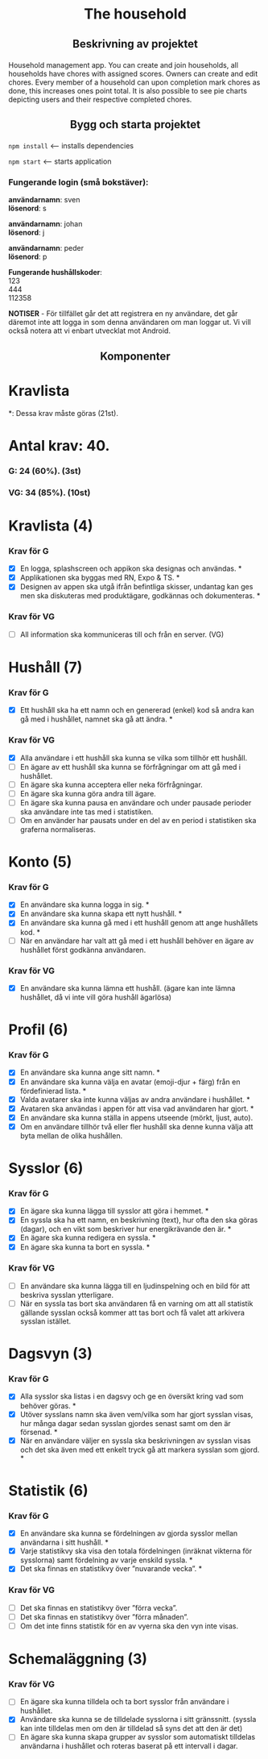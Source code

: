 

# <p align = "center"> The household </p>

## <p align = "center">Beskrivning av projektet </p>

Household management app. You can create and join households, all households have chores with assigned scores. Owners can create and edit chores.
Every member of a household can upon completion mark chores as done, this increases ones point total. It is also possible to see pie charts depicting 
users and their respective completed chores.

## <p align = "center">Bygg och starta projektet</p>

```npm install``` <-- installs dependencies

```npm start``` <-- starts application

### Fungerande login (små bokstäver):
**användarnamn**: sven  
**lösenord**: s

**användarnamn**: johan  
**lösenord**: j

**användarnamn**: peder  
**lösenord**: p  

**Fungerande hushållskoder**:  
123  
444  
112358

**NOTISER** - För tillfället går det att registrera en ny användare, det går däremot inte att logga in som denna användaren om man loggar ut. Vi vill också notera att vi enbart utvecklat mot Android. 

## <p align = "center">Komponenter</p> 

# Kravlista

*: Dessa krav måste göras (21st).

# Antal krav: 40.

### G: 24 (60%). (3st)

### VG: 34 (85%). (10st)

# Kravlista (4)

### Krav för G

- [x] En logga, splashscreen och appikon ska designas och användas. *
- [x] Applikationen ska byggas med RN, Expo & TS. *
- [x] Designen av appen ska utgå ifrån befintliga skisser, undantag kan ges men ska diskuteras
med produktägare, godkännas och dokumenteras. *

### Krav för VG

- [ ] All information ska kommuniceras till och från en server. (VG)

# Hushåll (7)

### Krav för G

- [x] Ett hushåll ska ha ett namn och en genererad (enkel) kod så andra kan gå med i hushållet,
namnet ska gå att ändra. *

### Krav för VG

- [x] Alla användare i ett hushåll ska kunna se vilka som tillhör ett hushåll.
- [ ] En ägare av ett hushåll ska kunna se förfrågningar om att gå med i hushållet.
- [ ] En ägare ska kunna acceptera eller neka förfrågningar.
- [ ] En ägare ska kunna göra andra till ägare.
- [ ] En ägare ska kunna pausa en användare och under pausade perioder ska användare inte tas med i statistiken.
- [ ] Om en använder har pausats under en del av en period i statistiken ska graferna normaliseras.

# Konto (5)

### Krav för G

- [x] En användare ska kunna logga in sig. *
- [x] En användare ska kunna skapa ett nytt hushåll. *
- [x] En användare ska kunna gå med i ett hushåll genom att ange hushållets kod. *
- [ ] När en användare har valt att gå med i ett hushåll behöver en ägare av hushållet först
godkänna användaren.

### Krav för VG

- [x] En användare ska kunna lämna ett hushåll. (ägare kan inte lämna hushållet, då vi inte vill göra hushåll ägarlösa)

# Profil (6)

### Krav för G

- [x] En användare ska kunna ange sitt namn. *
- [x] En användare ska kunna välja en avatar (emoji-djur + färg) från en fördefinierad lista. *
- [x] Valda avatarer ska inte kunna väljas av andra användare i hushållet. *
- [x] Avataren ska användas i appen för att visa vad användaren har gjort. *
- [x] En användare ska kunna ställa in appens utseende (mörkt, ljust, auto).
- [x] Om en användare tillhör två eller fler hushåll ska denne kunna välja att byta mellan de olika hushållen.

# Sysslor (6)

### Krav för G

- [x] En ägare ska kunna lägga till sysslor att göra i hemmet. *
- [x] En syssla ska ha ett namn, en beskrivning (text), hur ofta den ska göras (dagar), och en vikt som beskriver hur energikrävande den är. *
- [x] En ägare ska kunna redigera en syssla. *
- [x] En ägare ska kunna ta bort en syssla. *

### Krav för VG

- [ ] En användare ska kunna lägga till en ljudinspelning och en bild för att beskriva sysslan ytterligare.
- [ ] När en syssla tas bort ska användaren få en varning om att all statistik gällande sysslan också kommer att tas bort och få valet att arkivera sysslan istället.

# Dagsvyn (3)

### Krav för G

- [x] Alla sysslor ska listas i en dagsvy och ge en översikt kring vad som behöver göras. *
- [x] Utöver sysslans namn ska även vem/vilka som har gjort sysslan visas, hur många dagar sedan sysslan gjordes senast samt om den är försenad. *
- [x] När en användare väljer en syssla ska beskrivningen av sysslan visas och det ska även med ett enkelt tryck gå att markera sysslan som gjord. *

# Statistik (6)

### Krav för G

- [x] En användare ska kunna se fördelningen av gjorda sysslor mellan användarna i sitt hushåll. *
- [x] Varje statistikvy ska visa den totala fördelningen (inräknat vikterna för sysslorna) samt fördelning av varje enskild syssla. *
- [x] Det ska finnas en statistikvy över ”nuvarande vecka”. *

### Krav för VG

- [ ] Det ska finnas en statistikvy över ”förra vecka”.
- [ ] Det ska finnas en statistikvy över ”förra månaden”. 
- [ ] Om det inte finns statistik för en av vyerna ska den vyn inte visas.

# Schemaläggning (3)

### Krav för VG

- [ ] En ägare ska kunna tilldela och ta bort sysslor från användare i hushållet.
- [x] Användare ska kunna se de tilldelade sysslorna i sitt gränssnitt. (syssla kan inte tilldelas men om den är tilldelad så syns det att den är det)
- [ ] En ägare ska kunna skapa grupper av sysslor som automatiskt tilldelas användarna i hushållet och roteras baserat på ett intervall i dagar. 

